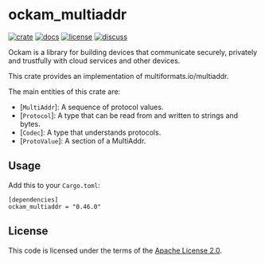 # ockam_multiaddr

[![crate][crate-image]][crate-link]
[![docs][docs-image]][docs-link]
[![license][license-image]][license-link]
[![discuss][discuss-image]][discuss-link]

Ockam is a library for building devices that communicate securely, privately
and trustfully with cloud services and other devices.

This crate provides an implementation of multiformats.io/multiaddr.

The main entities of this crate are:

- [`MultiAddr`]: A sequence of protocol values.
- [`Protocol`]: A type that can be read from and written to strings and bytes.
- [`Codec`]: A type that understands protocols.
- [`ProtoValue`]: A section of a MultiAddr.

## Usage

Add this to your `Cargo.toml`:

```
[dependencies]
ockam_multiaddr = "0.46.0"
```

## License

This code is licensed under the terms of the [Apache License 2.0][license-link].

[main-ockam-crate-link]: https://crates.io/crates/ockam

[crate-image]: https://img.shields.io/crates/v/ockam_multiaddr.svg
[crate-link]: https://crates.io/crates/ockam_multiaddr

[docs-image]: https://docs.rs/ockam_multiaddr/badge.svg
[docs-link]: https://docs.rs/ockam_multiaddr

[license-image]: https://img.shields.io/badge/License-Apache%202.0-green.svg
[license-link]: https://github.com/build-trust/ockam/blob/HEAD/LICENSE

[discuss-image]: https://img.shields.io/badge/Discuss-Github%20Discussions-ff70b4.svg
[discuss-link]: https://github.com/build-trust/ockam/discussions
